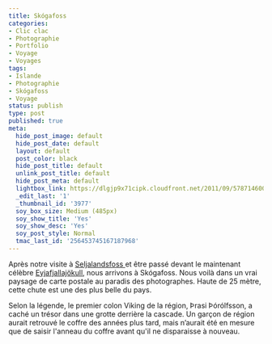 ```yaml
---
title: Skógafoss
categories:
- Clic clac
- Photographie
- Portfolio
- Voyage
- Voyages
tags:
- Islande
- Photographie
- Skógafoss
- Voyage
status: publish
type: post
published: true
meta:
  hide_post_image: default
  hide_post_date: default
  layout: default
  post_color: black
  hide_post_title: default
  unlink_post_title: default
  hide_post_meta: default
  lightbox_link: https://dlgjp9x71cipk.cloudfront.net/2011/09/5787146006_2dc9e7a20c_b2.jpg
  _edit_last: '1'
  _thumbnail_id: '3977'
  soy_box_size: Medium (485px)
  soy_show_title: 'Yes'
  soy_show_desc: 'Yes'
  soy_post_style: Normal
  tmac_last_id: '256453745167187968'
---
```

Après notre visite à <a href="https://www.clicclac.ch/2011/09/01/seljalandsfoss/">Seljalandsfoss </a>et être passé devant le maintenant célèbre <a title="Eruption du Eyjafjallajökull sur Wikipedia" href="https://en.wikipedia.org/wiki/2010_eruptions_of_Eyjafjallaj%C3%B6kull">Eyjafjallajökull</a>, nous arrivons à Skógafoss. Nous voilà dans un vrai paysage de carte postale au paradis des photographes. Haute de 25 mètre, cette chute est une des plus belle du pays.<!--more-->

Selon la légende, le premier colon Viking de la région, Þrasi Þórólfsson, a caché un trésor dans une grotte derrière la cascade. Un garçon de région aurait retrouvé le coffre des années plus tard, mais n’aurait été en mesure que de saisir l'anneau du coffre avant qu'il ne disparaisse à nouveau.
